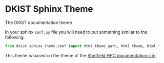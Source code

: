 # DKIST Sphinx Theme

The DKIST documentation theme

In your sphinx `conf.py` file you will need to put something similar to the following:

```python
from dkist_sphinx_theme.conf import html_theme_path, html_theme, html_theme_options
```

This theme is based on the theme of the [Sheffield HPC documentation
site](http://docs.hpc.sheffield.ac.uk/).
